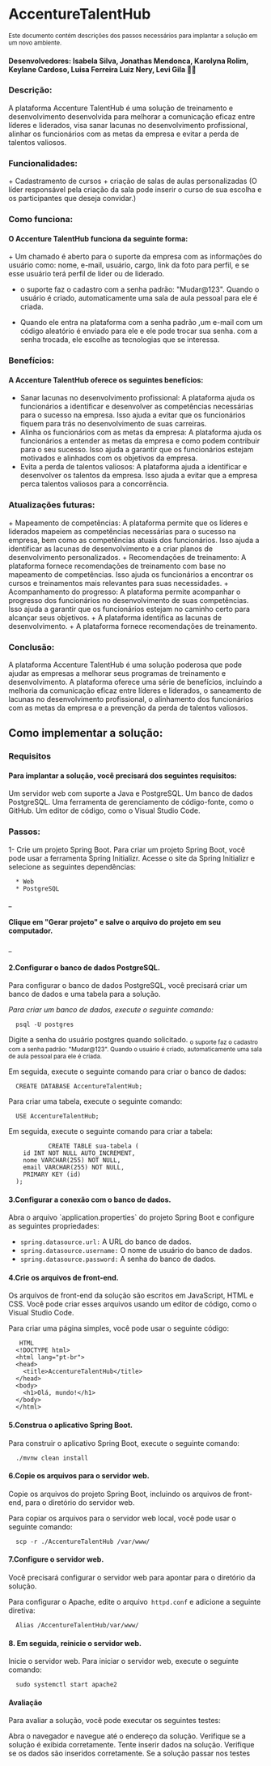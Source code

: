 <h1>AccentureTalentHub</h1>

<sub>Este documento contém descrições dos passos necessários para implantar a solução em um novo ambiente. </sub>

<h4>Desenvolvedores: Isabela Silva, Jonathas Mendonca, Karolyna Rolim, Keylane Cardoso, Luisa Ferreira Luiz Nery, Levi Gila 🧑‍💻</h4>

<h3> Descrição: </h3>
      A plataforma Accenture TalentHub é uma solução de treinamento e desenvolvimento desenvolvida para melhorar a comunicação eficaz entre líderes e liderados, visa sanar lacunas no desenvolvimento profissional,
  alinhar os funcionários com as metas da empresa e evitar a perda de talentos valiosos.


<h3> Funcionalidades: </h3>
+ Cadastramento de cursos
+  criação de salas de aulas personalizadas (O líder responsável pela criação da sala pode inserir o curso de sua escolha e os participantes que deseja convidar.)

<h3> Como funciona: </h3>

<h4> O Accenture TalentHub funciona da seguinte forma: </h4>
+ Um chamado é aberto para o suporte da empresa com as informações do usuário como: 
nome, e-mail, usuário, cargo, link da foto para perfil, e se esse usuário terá perfil de lider ou de liderado.

+ o suporte faz o cadastro com a senha padrão: "Mudar@123". Quando o usuário é criado, automaticamente uma sala de aula pessoal para ele é criada.

+ Quando ele entra na plataforma com a senha padrão ,um e-mail com um código aleatório é enviado para ele e ele pode trocar sua senha.
com a senha trocada, ele escolhe as tecnologias que se interessa.

<h3> Benefícios: </h3>

<h4> A Accenture TalentHub oferece os seguintes benefícios: </h4>

+ Sanar lacunas no desenvolvimento profissional: A plataforma ajuda os funcionários a identificar e desenvolver as competências necessárias para o sucesso na empresa. Isso ajuda a evitar que os
 funcionários fiquem para trás no desenvolvimento de suas carreiras.
+ Alinha os funcionários com as metas da empresa: A plataforma ajuda os funcionários a entender as metas da empresa e como podem contribuir para o seu sucesso. Isso ajuda a garantir que os funcionários
  estejam motivados e alinhados com os objetivos da empresa.
+ Evita a perda de talentos valiosos: A plataforma ajuda a identificar e desenvolver os talentos da empresa. Isso ajuda a evitar que a empresa perca talentos valiosos para a concorrência.

<h3> Atualizações futuras: </h3> 
+ Mapeamento de competências: A plataforma permite que os líderes e liderados mapeiem as competências necessárias para o sucesso na empresa, bem como as competências atuais dos funcionários. Isso ajuda a
  identificar as lacunas de desenvolvimento e a criar planos de desenvolvimento personalizados.
+ Recomendações de treinamento: A plataforma fornece recomendações de treinamento com base no mapeamento de competências. Isso ajuda os funcionários a encontrar os cursos e treinamentos mais relevantes
  para suas necessidades.
+ Acompanhamento do progresso: A plataforma permite acompanhar o progresso dos funcionários no desenvolvimento de suas competências. Isso ajuda a garantir que os funcionários estejam no caminho certo
  para alcançar seus objetivos.
+ A plataforma identifica as lacunas de desenvolvimento.
+ A plataforma fornece recomendações de treinamento.
<h3> Conclusão: </h3>

   A plataforma Accenture TalentHub é uma solução poderosa que pode ajudar as empresas a melhorar seus programas de treinamento e desenvolvimento. A plataforma oferece uma série de benefícios, incluindo a 
melhoria da comunicação eficaz entre líderes e liderados, o saneamento de lacunas no desenvolvimento profissional, o alinhamento dos funcionários com as metas da empresa e a prevenção da perda de talentos valiosos.

<h2> Como implementar a solução:</h2>
<h3> Requisitos </h3>

<h4> Para implantar a solução, você precisará dos seguintes requisitos:</h4>

Um servidor web com suporte a Java e PostgreSQL.
Um banco de dados PostgreSQL.
Uma ferramenta de gerenciamento de código-fonte, como o GitHub.
Um editor de código, como o Visual Studio Code.


<h3> Passos: </h3>
1- Crie um projeto Spring Boot.
Para criar um projeto Spring Boot, você pode usar a ferramenta Spring Initializr. Acesse o site da Spring Initializr e selecione as seguintes dependências:

      * Web
      * PostgreSQL
_<h4> Clique em "Gerar projeto" e salve o arquivo do projeto em seu computador.</h4>
_

<h4> 2.Configurar o banco de dados PostgreSQL. </h4>
Para configurar o banco de dados PostgreSQL, você precisará criar um banco de dados e uma tabela para a solução.

_Para criar um banco de dados, execute o seguinte comando:_ 

      psql -U postgres

Digite a senha do usuário postgres quando solicitado.
<sub> o suporte faz o cadastro com a senha padrão: "Mudar@123". Quando o usuário é criado, automaticamente uma sala de aula pessoal para ele é criada. </sub>

Em seguida, execute o seguinte comando para criar o banco de dados:

      CREATE DATABASE AccentureTalentHub; 
Para criar uma tabela, execute o seguinte comando:

      USE AccentureTalentHub;
Em seguida, execute o seguinte comando para criar a tabela:
      
               CREATE TABLE sua-tabela (
        id INT NOT NULL AUTO_INCREMENT,
        nome VARCHAR(255) NOT NULL,
        email VARCHAR(255) NOT NULL,
        PRIMARY KEY (id)
      );

<h4> 3.Configurar a conexão com o banco de dados.</h4>
Abra o arquivo `application.properties` do projeto Spring Boot e configure as seguintes propriedades:

- `spring.datasource.url:` A URL do banco de dados.
- `spring.datasource.username:` O nome de usuário do banco de dados.
- `spring.datasource.password:` A senha do banco de dados.

<h4> 4.Crie os arquivos de front-end. </h4>
Os arquivos de front-end da solução são escritos em JavaScript, HTML e CSS. Você pode criar esses arquivos usando um editor de código, como o Visual Studio Code.

Para criar uma página simples, você pode usar o seguinte código:

       HTML
      <!DOCTYPE html>
      <html lang="pt-br">
      <head>
        <title>AccentureTalentHub</title>
      </head>
      <body>
        <h1>Olá, mundo!</h1>
      </body>
      </html>
<h4> 5.Construa o aplicativo Spring Boot.</h4>
Para construir o aplicativo Spring Boot, execute o seguinte comando:

      ./mvnw clean install
<h4> 6.Copie os arquivos para o servidor web. </h4> 
Copie os arquivos do projeto Spring Boot, incluindo os arquivos de front-end, para o diretório do servidor web.

Para copiar os arquivos para o servidor web local, você pode usar o seguinte comando:

      scp -r ./AccentureTalentHub /var/www/

<h4> 7.Configure o servidor web. </h4>
Você precisará configurar o servidor web para apontar para o diretório da solução.

Para configurar o Apache, edite o arquivo` httpd.conf` e adicione a seguinte diretiva:

      Alias /AccentureTalentHub/var/www/

<h4> 8. Em seguida, reinicie o servidor web.</h4>

Inicie o servidor web.
Para iniciar o servidor web, execute o seguinte comando:

      sudo systemctl start apache2

<h4> Avaliação </h4>
Para avaliar a solução, você pode executar os seguintes testes:

Abra o navegador e navegue até o endereço da solução.
Verifique se a solução é exibida corretamente.
Tente inserir dados na solução.
Verifique se os dados são inseridos corretamente.
Se a solução passar nos testes




      





